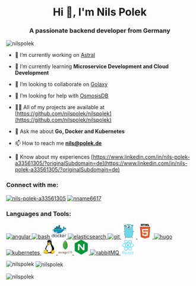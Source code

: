 <h1 align="center">Hi 👋, I'm Nils Polek</h1>  
<h3 align="center">A passionate backend developer from Germany</h3>  
  
<p align="left"> <img src="https://komarev.com/ghpvc/?username=nilspolek&label=Profile%20views&color=0e75b6&style=flat" alt="nilspolek" /> </p>  
  
- 🔭 I’m currently working on [Astral](https://github.com/nilspolek/AstralFS)  
  
- 🌱 I’m currently learning **Microservice Development and Cloud Development**  
  
- 👯 I’m looking to collaborate on [Golaxy](https://github.com/nilspolek/Golaxy)  
  
- 🤝 I’m looking for help with [OsmosisDB](https://github.com/nilspolek/OsmosisDB)  
  
- 👨‍💻 All of my projects are available at [https://github.com/nilspolek/nilspolek](https://github.com/nilspolek/nilspolek)  
  
- 💬 Ask me about **Go, Docker and Kubernetes**  
  
- 📫 How to reach me **nils@polek.de**  
  
- 📄 Know about my experiences [https://www.linkedin.com/in/nils-polek-a33561305/?originalSubdomain=de](https://www.linkedin.com/in/nils-polek-a33561305/?originalSubdomain=de)  
  
<h3 align="left">Connect with me:</h3>  
<p align="left">  
<a href="https://linkedin.com/in/nils-polek-a33561305" target="blank"><img align="center" src="https://raw.githubusercontent.com/rahuldkjain/github-profile-readme-generator/master/src/images/icons/Social/linked-in-alt.svg" alt="nils-polek-a33561305" height="30" width="40" /></a>  
<a href="https://www.leetcode.com/nname6617" target="blank"><img align="center" src="https://raw.githubusercontent.com/rahuldkjain/github-profile-readme-generator/master/src/images/icons/Social/leet-code.svg" alt="nname6617" height="30" width="40" /></a>  
</p>  
  
<h3 align="left">Languages and Tools:</h3>  
<p align="left"> <a href="https://angular.io" target="_blank" rel="noreferrer"> <img src="https://angular.io/assets/images/logos/angular/angular.svg" alt="angular" width="40" height="40"/> </a> <a href="https://www.gnu.org/software/bash/" target="_blank" rel="noreferrer"> <img src="https://www.vectorlogo.zone/logos/gnu_bash/gnu_bash-icon.svg" alt="bash" width="40" height="40"/> </a> <a href="https://www.docker.com/" target="_blank" rel="noreferrer"> <img src="https://raw.githubusercontent.com/devicons/devicon/master/icons/docker/docker-original-wordmark.svg" alt="docker" width="40" height="40"/> </a> <a href="https://www.elastic.co" target="_blank" rel="noreferrer"> <img src="https://www.vectorlogo.zone/logos/elastic/elastic-icon.svg" alt="elasticsearch" width="40" height="40"/> </a> <a href="https://git-scm.com/" target="_blank" rel="noreferrer"> <img src="https://www.vectorlogo.zone/logos/git-scm/git-scm-icon.svg" alt="git" width="40" height="40"/> </a> <a href="https://golang.org" target="_blank" rel="noreferrer"> <img src="https://raw.githubusercontent.com/devicons/devicon/master/icons/go/go-original.svg" alt="go" width="40" height="40"/> </a> <a href="https://www.w3.org/html/" target="_blank" rel="noreferrer"> <img src="https://raw.githubusercontent.com/devicons/devicon/master/icons/html5/html5-original-wordmark.svg" alt="html5" width="40" height="40"/> </a> <a href="https://gohugo.io/" target="_blank" rel="noreferrer"> <img src="https://api.iconify.design/logos-hugo.svg" alt="hugo" width="40" height="40"/> </a> <a href="https://kubernetes.io" target="_blank" rel="noreferrer"> <img src="https://www.vectorlogo.zone/logos/kubernetes/kubernetes-icon.svg" alt="kubernetes" width="40" height="40"/> </a> <a href="https://www.linux.org/" target="_blank" rel="noreferrer"> <img src="https://raw.githubusercontent.com/devicons/devicon/master/icons/linux/linux-original.svg" alt="linux" width="40" height="40"/> </a> <a href="https://www.mongodb.com/" target="_blank" rel="noreferrer"> <img src="https://raw.githubusercontent.com/devicons/devicon/master/icons/mongodb/mongodb-original-wordmark.svg" alt="mongodb" width="40" height="40"/> </a> <a href="https://www.nginx.com" target="_blank" rel="noreferrer"> <img src="https://raw.githubusercontent.com/devicons/devicon/master/icons/nginx/nginx-original.svg" alt="nginx" width="40" height="40"/> </a> <a href="https://www.rabbitmq.com" target="_blank" rel="noreferrer"> <img src="https://www.vectorlogo.zone/logos/rabbitmq/rabbitmq-icon.svg" alt="rabbitMQ" width="40" height="40"/> </a> <a href="https://reactjs.org/" target="_blank" rel="noreferrer"> <img src="https://raw.githubusercontent.com/devicons/devicon/master/icons/react/react-original-wordmark.svg" alt="react" width="40" height="40"/> </a> </p>  
  
<p><img align="left" src="https://github-readme-stats.vercel.app/api/top-langs?username=nilspolek&show_icons=true&locale=en&layout=compact" alt="nilspolek" /></p>  
  
<p>&nbsp;<img align="center" src="https://github-readme-stats.vercel.app/api?username=nilspolek&show_icons=true&locale=en" alt="nilspolek" /></p>  
  
<p><img align="center" src="https://github-readme-streak-stats.herokuapp.com/?user=nilspolek&" alt="nilspolek" /></p>
